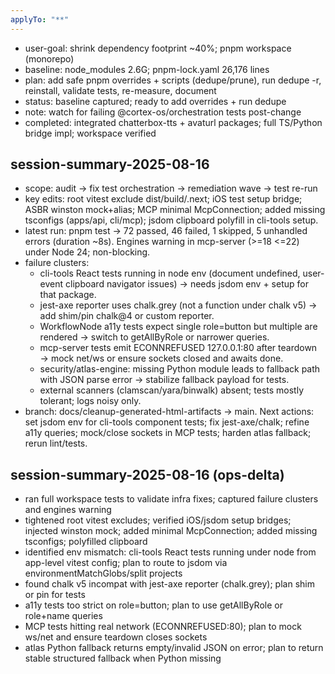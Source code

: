 ```yaml
---
applyTo: "**"
---
```


- user-goal: shrink dependency footprint ~40%; pnpm workspace (monorepo)
- baseline: node_modules 2.6G; pnpm-lock.yaml 26,176 lines
- plan: add safe pnpm overrides + scripts (dedupe/prune), run dedupe -r, reinstall, validate tests, re-measure, document
- status: baseline captured; ready to add overrides + run dedupe
- note: watch for failing @cortex-os/orchestration tests post-change
- completed: integrated chatterbox-tts + avaturl packages; full TS/Python bridge impl; workspace verified

## session-summary-2025-08-16
- scope: audit → fix test orchestration → remediation wave → test re-run
- key edits: root vitest exclude dist/build/.next; iOS test setup bridge; ASBR winston mock+alias; MCP minimal McpConnection; added missing tsconfigs (apps/api, cli/mcp); jsdom clipboard polyfill in cli-tools setup.
- latest run: pnpm test → 72 passed, 46 failed, 1 skipped, 5 unhandled errors (duration ~8s). Engines warning in mcp-server (>=18 <=22) under Node 24; non-blocking.
- failure clusters:
	- cli-tools React tests running in node env (document undefined, user-event clipboard navigator issues) → needs jsdom env + setup for that package.
	- jest-axe reporter uses chalk.grey (not a function under chalk v5) → add shim/pin chalk@4 or custom reporter.
	- WorkflowNode a11y tests expect single role=button but multiple are rendered → switch to getAllByRole or narrower queries.
	- mcp-server tests emit ECONNREFUSED 127.0.0.1:80 after teardown → mock net/ws or ensure sockets closed and awaits done.
	- security/atlas-engine: missing Python module leads to fallback path with JSON parse error → stabilize fallback payload for tests.
	- external scanners (clamscan/yara/binwalk) absent; tests mostly tolerant; logs noisy only.
- branch: docs/cleanup-generated-html-artifacts → main. Next actions: set jsdom env for cli-tools component tests; fix jest-axe/chalk; refine a11y queries; mock/close sockets in MCP tests; harden atlas fallback; rerun lint/tests.

## session-summary-2025-08-16 (ops-delta)
- ran full workspace tests to validate infra fixes; captured failure clusters and engines warning
- tightened root vitest excludes; verified iOS/jsdom setup bridges; injected winston mock; added minimal McpConnection; added missing tsconfigs; polyfilled clipboard
- identified env mismatch: cli-tools React tests running under node from app-level vitest config; plan to route to jsdom via environmentMatchGlobs/split projects
- found chalk v5 incompat with jest-axe reporter (chalk.grey); plan shim or pin for tests
- a11y tests too strict on role=button; plan to use getAllByRole or role+name queries
- MCP tests hitting real network (ECONNREFUSED:80); plan to mock ws/net and ensure teardown closes sockets
- atlas Python fallback returns empty/invalid JSON on error; plan to return stable structured fallback when Python missing
